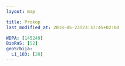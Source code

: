 ```yaml
---
layout: map

title: Prokop
last_modified_at: 2018-05-23T23:37:45+02:00

WDPA: [145249]
BioRaS: [52]
geoSrbija:
  L1_183: [28]
---
```

